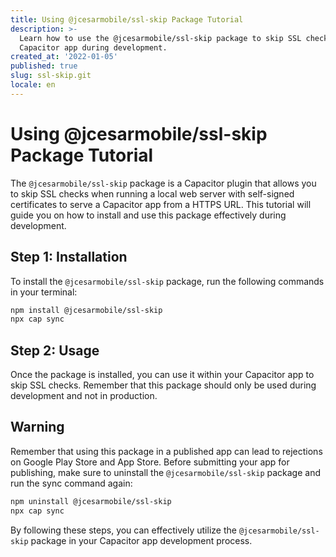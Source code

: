 ```yaml
---
title: Using @jcesarmobile/ssl-skip Package Tutorial
description: >-
  Learn how to use the @jcesarmobile/ssl-skip package to skip SSL checks in a
  Capacitor app during development.
created_at: '2022-01-05'
published: true
slug: ssl-skip.git
locale: en
---
```


# Using @jcesarmobile/ssl-skip Package Tutorial

The `@jcesarmobile/ssl-skip` package is a Capacitor plugin that allows you to skip SSL checks when running a local web server with self-signed certificates to serve a Capacitor app from a HTTPS URL. This tutorial will guide you on how to install and use this package effectively during development.

## Step 1: Installation

To install the `@jcesarmobile/ssl-skip` package, run the following commands in your terminal:

```bash
npm install @jcesarmobile/ssl-skip
npx cap sync
```

## Step 2: Usage

Once the package is installed, you can use it within your Capacitor app to skip SSL checks. Remember that this package should only be used during development and not in production. 

## Warning

Remember that using this package in a published app can lead to rejections on Google Play Store and App Store. Before submitting your app for publishing, make sure to uninstall the `@jcesarmobile/ssl-skip` package and run the sync command again:

```bash
npm uninstall @jcesarmobile/ssl-skip
npx cap sync
```

By following these steps, you can effectively utilize the `@jcesarmobile/ssl-skip` package in your Capacitor app development process.
